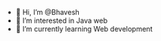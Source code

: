 - 👋 Hi, I’m @Bhavesh
- 👀 I’m interested in Java web
- 🌱 I’m currently learning Web development

<!---
Bhav3sh/Bhav3sh is a ✨ special ✨ repository because its `README.md` (this file) appears on your GitHub profile.
You can click the Preview link to take a look at your changes.
--->
